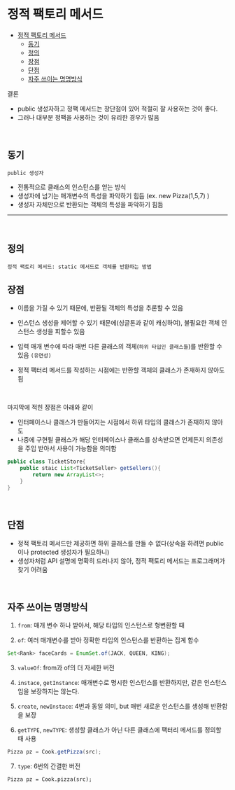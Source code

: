 # 정적 팩토리 메서드

- [정적 팩토리 메서드](#정적-팩토리-메서드)
  - [동기](#동기)
  - [정의](#정의)
  - [장점](#장점)
  - [단점](#단점)
  - [자주 쓰이는 명명방식](#자주-쓰이는-명명방식)

결론

- public 생성자하고 정팩 메서드는 장단점이 있어 적절히 잘 사용하는 것이 좋다.
- 그러나 대부분 정팩을 사용하는 것이 유리한 경우가 많음

<br>

## 동기

`public 생성자`

- 전통적으로 클래스의 인스턴스를 얻는 방식
- 생성자에 넘기는 매개변수의 특성을 파악하기 힘듬 (ex. new Pizza(1,5,7) )
- 생성자 자체만으로 반환되는 객체의 특성을 파악하기 힘듬

---

<br>

## 정의

```
정적 팩토리 메서드: static 메서드로 객체를 반환하는 방법
```

## 장점

- 이름을 가질 수 있기 때문에, 반환될 객체의 특성을 추론할 수 있음
- 인스턴스 생성을 제어할 수 있기 때문에(싱글톤과 같이 캐싱하여), 불필요한 객체 인스턴스 생성을 피할수 있음
- 입력 매개 변수에 따라 매번 다른 클래스의 객체(`하위 타입인 클래스들`)를 반환할 수 있음 `(유연성)`
- 정적 팩터리 메서드를 작성하는 시점에는 반환할 객체의 클래스가 존재하지 않아도 됨

  <br/>

마지막에 적힌 장점은 아래와 같이

- 인터페이스나 클래스가 만들어지는 시점에서 하위 타입의 클래스가 존재하지 않아도
- 나중에 구현될 클래스가 해당 인터페이스나 클래스를 상속받으면 언제든지 의존성을 주입 받아서 사용이 가능함을 의미함

```java
public class TicketStore{
    public staic List<TicketSeller> getSellers(){
        return new ArrayList<>;
    }
}
```

<br>

## 단점

- 정적 팩토리 메서드만 제공하면 하위 클래스를 만들 수 없다(상속을 하려면 public 이나 protected 생성자가 필요하니)
- 생성자처럼 API 설명에 명확히 드러나지 않아, 정적 팩토리 메서드는 프로그래머가 찾기 어려움

<br>

## 자주 쓰이는 명명방식

1. `from`: 매개 변수 하나 받아서, 해당 타입의 인스턴스로 형변환할 때

2. `of`: 여러 매개변수를 받아 정확한 타입의 인스턴스를 반환하는 집계 함수

```java
Set<Rank> faceCards = EnumSet.of(JACK, QUEEN, KING);
```

3. `valueOf`: from과 of의 더 자세한 버전

4. `instace`, `getInstance`: 매개변수로 명시한 인스턴스를 반환하지만, 같은 인스턴스임을 보장하지는 않는다.

5. `create`, `newInstace`: 4번과 동일 의미, but 매번 새로운 인스턴스를 생성해 반환함을 보장

6. `getTYPE`, `newTYPE`: 생성할 클래스가 아닌 다른 클래스에 팩터리 메서드를 정의할 때 사용

```java
Pizza pz = Cook.getPizza(src);
```

7. `type`: 6번의 간결한 버전

```
Pizza pz = Cook.pizza(src);
```
